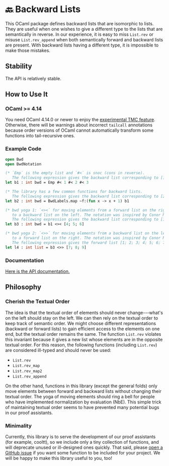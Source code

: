 # 🔙 Backward Lists

This OCaml package defines backward lists that are isomorphic to lists. They are useful when one wishes to give a different type to the lists that are semantically in reverse. In our experience, it is easy to miss `List.rev` or misuse `List.rev_append` when both semantically forward and backward lists are present. With backward lists having a different type, it is impossible to make those mistakes.

## Stability

The API is relatively stable.

## How to Use It

### OCaml >= 4.14

You need OCaml 4.14.0 or newer to enjoy the [experimental TMC feature](https://www.ocaml.org/manual/tail_mod_cons.html). Otherwise, there will be warnings about incorrect `tailcall` annotations because order versions of OCaml cannot automatically transform some functions into tail-recursive ones.

### Example Code

```ocaml
open Bwd
open BwdNotation

(* `Emp` is the empty list and `#<` is snoc (cons in reverse).
   The following expression gives the backward list corresponding to [1; 2; 3]. *)
let b1 : int bwd = Emp #< 1 #< 2 #< 3

(* The library has a few common functions for backward lists.
   The following expression gives the backward list corresponding to [2; 3; 4]. *)
let b2 : int bwd = BwdLabels.map ~f:(fun x -> x + 1) b1

(* bwd yoga 1: `<><` for moving elements from a forward list on the right
   to a backward list on the left. The notation was inspired by Conor McBride.
   The following expression gives the backward list corresponding to [1; 2; 3; 4; 5; 6]. *)
let b3 : int bwd = b1 <>< [4; 5; 6]

(* bwd yoga 2: `<>>` for moving elements from a backward list on the left
   to a forward list on the right. The notation was inspired by Conor McBride.
   The following expression gives the forward list [1; 2; 3; 4; 5; 6; 7; 8; 9]. *)
let l4 : int list = b3 <>> [7; 8; 9]
```

### Documentation

[Here is the API documentation.](https://redprl.org/ocaml-bwd/bwd/)

## Philosophy

### Cherish the Textual Order

The idea is that the textual order of elements should never change---what's on the left should stay on the left. We can then rely on the textual order to keep track of semantic order. We might choose different representations (backward or forward lists) to gain efficient access to the elements on one end, but the textual order remains the same. The function `List.rev` violates this invariant because it gives a new list whose elements are in the opposite textual order. For this reason, the following functions (including `List.rev`) are considered ill-typed and should never be used:

- `List.rev`
- `List.rev_map`
- `List.rev_map2`
- `List.rev_append`

On the other hand, functions in this library (except the general folds) only move elements between forward and backward lists without changing their textual order. The yoga of moving elements should ring a bell for people who have implemented normalization by evaluation (NbE). This simple trick of maintaining textual order seems to have prevented many potential bugs in our proof assistants.

### Minimality

Currently, this library is to serve the development of our proof assistants (for example, cooltt), so we include only a tiny collection of functions, and will deprecate unused or ill-designed ones quickly. That said, please [open a GitHub issue](https://github.com/RedPRL/ocaml-bwd/issues/new/choose) if you want some function to be included for your project. We will be happy to make this library useful to you, too!
